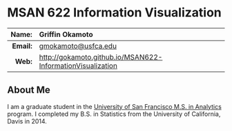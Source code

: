 
MSAN 622 Information Visualization
==================================

|  **Name:** | Griffin Okamoto        |
|-----------:|:-----------------------|
| **Email:** | <gmokamoto@usfca.edu>  |
|   **Web:** | <http://gokamoto.github.io/MSAN622-InformationVisualization> |

## About Me ##

I am a graduate student in the [University of San Francisco M.S. in Analytics](http://www.usfca.edu/analytics/) program. I completed my B.S. in Statistics from the University of California, Davis in 2014.